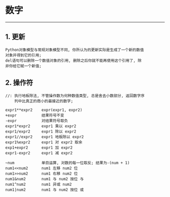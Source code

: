 # **数字**
***



## **1. 更新**
    Python对象模型与常规对象模型不同, 你所认为的更新实际是生成了一个新的数值
    对象并得到它的引用;
    del语句可以删除一个数值对象的引用, 删除之后你就不能再使用这个引用了, 除
    非你给它赋一个新值;



## **2. 操作符**
    //: 执行地板除法, 不管操作数为何种数值类型, 总是舍去小数部分, 返回数字序
        列中比真正的商小的最接近的数字;

    expr1**expr2    expr(expr1, expr2)
    +expr           结果符号不变
    -expr           对结果符号取负
    expr1*expr2     expr1 乘以 expr2 
    expr1/expr2     expr1 除以 expr2 
    expr1//expr2    expr1 地板除以 expr2 
    expr1%expr2     expr1 对 expr2 取余
    exp1+expr2      expr1 加 expr2
    expr1-expr2     expr1 减 expr2

    ~num            单目运算, 对数的每一位取反; 结果为-(num + 1)
    num1<<num2      num1 左移 num2 位
    num1>>num2      num1 右移 num2 位
    num1&num2       num1 与 num2 按位 与
    num1^num2       num1 异或 num2 
    num1|num2       num1 与 num2 按位 或
